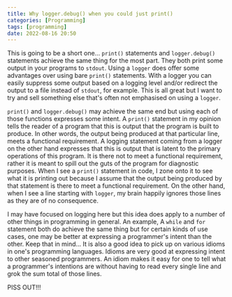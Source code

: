 ```yaml
---
title: Why logger.debug() when you could just print()
categories: [Programming]
tags: [programming]
date: 2022-08-16 20:50
---
```


This is going to be a short one... `print()` statements and `logger.debug()`
statements achieve the same thing for the most part. They both print some
output in your programs to `stdout`. Using a `logger` does offer some
advantages over using bare `print()` statements.  With a logger you can
easily suppress some output based on a logging level and/or redirect the output
to a file instead of `stdout`, for example. This is all great but I want
to try and sell something else that's often not emphasised on using
a `logger`.

`print()` and `logger.debug()` may achieve the same end but
using each of those functions expresses some intent. A `print()` statement
in my opinion tells the reader of a program that this is output that the
program is built to produce. In other words, the output being produced at
that particular line, meets a functional requirement. A logging statement
coming from a logger on the other hand expresses that this is output that
is latent to the primary operations of this program. It is there not to meet
a functional requirement, rather it is meant to spill out the guts of the
program for diagnostic purposes. When I see a `print()` statement in code,
I zone onto it to see what it is printing out because I assume that the
output being produced by that statement is there to meet a functional
requirement. On the other hand, when I see a line starting with `logger`,
my brain happily ignores those lines as they are of no consequence.

I may have focused on logging here but this idea does apply to a number
of other things in programming in general. An example, A `while` and
`for` statement both do achieve the same thing but for certain kinds
of use cases, one may be better at expressing a programmer's intent
than the other. Keep that in mind... It is also a good idea to pick
up on various idioms in one's programming languages. Idioms are very
good at expressing intent to other seasoned programmers. An idiom makes
it easy for one to tell what a programmer's intentions are without
having to read every single line and grok the sum total of those lines.

PISS OUT!!!